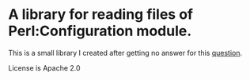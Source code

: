 # A library for reading files of Perl:Configuration module.

This is a small library I created after getting no answer for
this [question]( http://stackoverflow.com/questions/6095532/java-library-for-reading-apache-httpd-configuration-files-same-as-perls-config).

License is Apache 2.0




